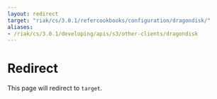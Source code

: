 ```yaml
---
layout: redirect
target: "riak/cs/3.0.1/refercookbooks/configuration/dragondisk/"
aliases:
- /riak/cs/3.0.1/developing/apis/s3/other-clients/dragondisk
---
```


# Redirect

This page will redirect to `target`.
